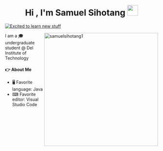 <h1 align="center"><b>Hi , I'm Samuel Sihotang </b><img src="https://media.giphy.com/media/hvRJCLFzcasrR4ia7z/giphy.gif" width="35"></h1>

<a href="#hi--im-samuel-sihotang-"><img src="https://readme-typing-svg.demolab.com?font=Cairo+Play&color=70A5FD&size=23&pause=500&height=50&lines=Excited+to+learn+new+stuff;Problem+Solver+and+Creative;Proficient in Java and C" alt="Excited to learn new stuff"/></a>

<a href="#hi--im-samuel-sihotang-"><img src="https://github-readme-stats.vercel.app/api/top-langs?username=samuelsihotang1&theme=tokyonight&layout=compact&hide_border=true" width="375" align=right alt="samuelsihotang1"/></a>

I am a 🎓 undergraduate student @ Del Institute of Technology

#### 👉 About Me

- 🖥 Favorite language: Java
- ⌨ Favorite editor: Visual Studio Code
